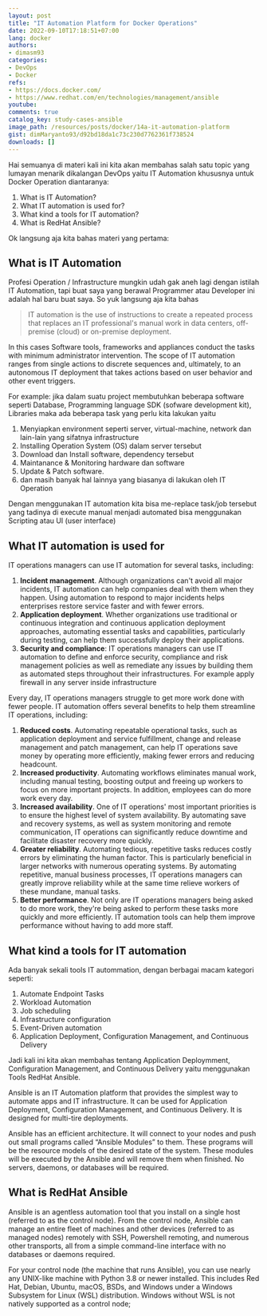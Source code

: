 ```yaml
---
layout: post
title: "IT Automation Platform for Docker Operations"
date: 2022-09-10T17:18:51+07:00
lang: docker
authors:
- dimasm93
categories:
- DevOps
- Docker
refs: 
- https://docs.docker.com/
- https://www.redhat.com/en/technologies/management/ansible
youtube: 
comments: true
catalog_key: study-cases-ansible
image_path: /resources/posts/docker/14a-it-automation-platform
gist: dimMaryanto93/d92bd18da1c73c230d7762361f738524
downloads: []
---
```


Hai semuanya di materi kali ini kita akan membahas salah satu topic yang lumayan menarik dikalangan DevOps yaitu IT Automation khususnya untuk Docker Operation diantaranya:

1. What is IT Automation?
2. What IT automation is used for?
3. What kind a tools for IT automation?
4. What is RedHat Ansible?

Ok langsung aja kita bahas materi yang pertama:

<!--more-->

## What is IT Automation

Profesi Operation / Infrastructure mungkin udah gak aneh lagi dengan istilah IT Automation, tapi buat saya yang berawal Programmer atau Developer ini adalah hal baru buat saya. So yuk langsung aja kita bahas 

> IT automation is the use of instructions to create a repeated process that replaces an IT professional's manual work in data centers, off-premise (cloud) or on-premise deployment. 

In this cases Software tools, frameworks and appliances conduct the tasks with minimum administrator intervention. The scope of IT automation ranges from single actions to discrete sequences and, ultimately, to an autonomous IT deployment that takes actions based on user behavior and other event triggers. 

For example: jika dalam suatu project membutuhkan beberapa software seperti Database, Programming language SDK (sofware development kit), Libraries maka ada beberapa task yang perlu kita lakukan yaitu

1. Menyiapkan environment seperti server, virtual-machine, network dan lain-lain yang sifatnya infrastructure
2. Installing Operation System (OS) dalam server tersebut
3. Download dan Install software, dependency tersebut
4. Maintanance & Monitoring hardware dan software 
5. Update & Patch software.
6. dan masih banyak hal lainnya yang biasanya di lakukan oleh IT Operation

Dengan menggunakan IT automation kita bisa me-replace task/job tersebut yang tadinya di execute manual menjadi automated bisa menggunakan Scripting atau UI (user interface)

## What IT automation is used for

IT operations managers can use IT automation for several tasks, including:

1. **Incident management**. Although organizations can't avoid all major incidents, IT automation can help companies deal with them when they happen. Using automation to respond to major incidents helps enterprises restore service faster and with fewer errors.
2. **Application deployment**. Whether organizations use traditional or continuous integration and continuous application deployment approaches, automating essential tasks and capabilities, particularly during testing, can help them successfully deploy their applications.
3. **Security and compliance**: IT operations managers can use IT automation to define and enforce security, compliance and risk management policies as well as remediate any issues by building them as automated steps throughout their infrastructures. For example apply firewall in any server inside infrastructure

Every day, IT operations managers struggle to get more work done with fewer people. IT automation offers several benefits to help them streamline IT operations, including:

1. **Reduced costs**. Automating repeatable operational tasks, such as application deployment and service fulfillment, change and release management and patch management, can help IT operations save money by operating more efficiently, making fewer errors and reducing headcount.
2. **Increased productivity**. Automating workflows eliminates manual work, including manual testing, boosting output and freeing up workers to focus on more important projects. In addition, employees can do more work every day.
3. **Increased availability**. One of IT operations' most important priorities is to ensure the highest level of system availability. By automating save and recovery systems, as well as system monitoring and remote communication, IT operations can significantly reduce downtime and facilitate disaster recovery more quickly.
4. **Greater reliability**. Automating tedious, repetitive tasks reduces costly errors by eliminating the human factor. This is particularly beneficial in larger networks with numerous operating systems. By automating repetitive, manual business processes, IT operations managers can greatly improve reliability while at the same time relieve workers of these mundane, manual tasks.
5. **Better performance**. Not only are IT operations managers being asked to do more work, they're being asked to perform these tasks more quickly and more efficiently. IT automation tools can help them improve performance without having to add more staff.

## What kind a tools for IT automation

Ada banyak sekali tools IT autommation, dengan berbagai macam kategori seperti:

1. Automate Endpoint Tasks
2. Workload Automation
3. Job scheduling
4. Infrastructure configuration
5. Event-Driven automation
6. Application Deployment, Configuration Management, and Continuous Delivery

Jadi kali ini kita akan membahas tentang Application Deploymment, Configuration Management, and Continuous Delivery yaitu menggunakan Tools RedHat Ansible.

Ansible is an IT Automation platform that provides the simplest way to automate apps and IT infrastructure. It can be used for Application Deployment, Configuration Management, and Continuous Delivery. It is designed for multi-tire deployments. 

Ansible has an efficient architecture. It will connect to your nodes and push out small programs called “Ansible Modules” to them. These programs will be the resource models of the desired state of the system. These modules will be executed by the Ansible and will remove them when finished. No servers, daemons, or databases will be required.

## What is RedHat Ansible

Ansible is an agentless automation tool that you install on a single host (referred to as the control node). From the control node, Ansible can manage an entire fleet of machines and other devices (referred to as managed nodes) remotely with SSH, Powershell remoting, and numerous other transports, all from a simple command-line interface with no databases or daemons required.

For your control node (the machine that runs Ansible), you can use nearly any UNIX-like machine with Python 3.8 or newer installed. This includes Red Hat, Debian, Ubuntu, macOS, BSDs, and Windows under a Windows Subsystem for Linux (WSL) distribution. Windows without WSL is not natively supported as a control node;